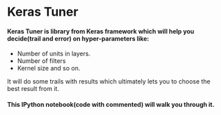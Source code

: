 # Keras Tuner

#### Keras Tuner is library from Keras framework which will help you decide(trail and error) on hyper-parameters like:
- Number of units in layers.
- Number of filters
- Kernel size and so on.

It will do some trails with results which ultimately lets you to choose the best result from it.

#### This IPython notebook(code with commented) will walk you through it.
